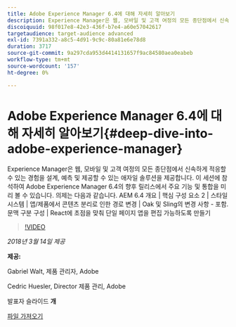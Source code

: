```yaml
---
title: Adobe Experience Manager 6.4에 대해 자세히 알아보기
description: Experience Manager은 웹, 모바일 및 고객 여정의 모든 종단점에서 신속하게 적응할 수 있는 경험을 설계, 예측 및 제공할 수 있는 애자일 솔루션을 제공합니다. 이 세션에 참석하여 Adobe Experience Manager 6.4의 향후 릴리스에서 주요 기능 및 통합을 미리 볼 수 있습니다.
discoiquuid: 98f017e8-42e3-436f-b7e4-a60e57042617
targetaudience: target-audience advanced
exl-id: 7391a332-a8c5-4d91-9c9c-80a81e6e78d8
duration: 3717
source-git-commit: 9a297cda953d4414131657f9ac84580aea0eabeb
workflow-type: tm+mt
source-wordcount: '157'
ht-degree: 0%

---
```


# Adobe Experience Manager 6.4에 대해 자세히 알아보기{#deep-dive-into-adobe-experience-manager}

Experience Manager은 웹, 모바일 및 고객 여정의 모든 종단점에서 신속하게 적응할 수 있는 경험을 설계, 예측 및 제공할 수 있는 애자일 솔루션을 제공합니다. 이 세션에 참석하여 Adobe Experience Manager 6.4의 향후 릴리스에서 주요 기능 및 통합을 미리 볼 수 있습니다. 의제는 다음과 같습니다. AEM 6.4 개요 | 핵심 구성 요소 2 | 스타일 시스템 | 앱/제품에서 콘텐츠 분리로 인한 경로 변경 | Oak 및 Sling의 변경 사항 - 포함. 문맥 구분 구성 | React에 초점을 맞춰 단일 페이지 앱을 편집 가능하도록 만들기

>[!VIDEO](https://video.tv.adobe.com/v/21749/?quality=9)

*2018년 3월 14일 제공*

**제공:**

Gabriel Walt, 제품 관리자, Adobe

Cedric Huesler, Director 제품 관리, Adobe

발표자 슬라이드 **개**

[파일 가져오기](assets/aem64-developerupdate31418.pdf)

<!--
[Get back to the Overview](https://helpx.adobe.com/kr/experience-manager/kt/eseminars/gems/aem-index.html)
-->

